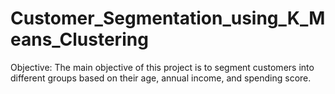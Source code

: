 # Customer_Segmentation_using_K_Means_Clustering
Objective: The main objective of this project is to segment customers into different groups based on their age, annual income, and spending score. 

